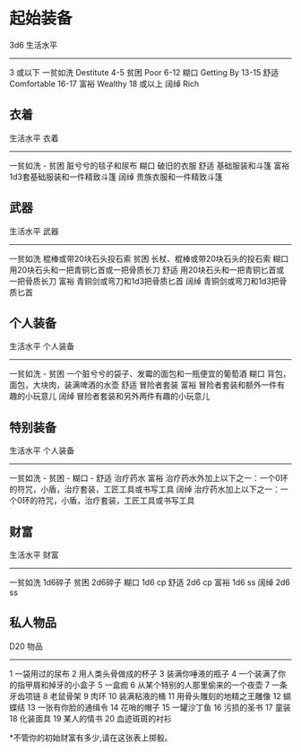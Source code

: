 # 起始装备

  3d6         生活水平
  ----------- --------------------
  3 或以下    一贫如洗 Destitute
  4-5         贫困 Poor
  6-12        糊口 Getting By
  13-15       舒适 Comfortable
  16-17       富裕 Wealthy
  18 或以上   阔绰 Rich

## 衣着

  生活水平   衣着
  ---------- -----------------------------
  一贫如洗   \-
  贫困       脏兮兮的毯子和尿布
  糊口       破旧的衣服
  舒适       基础服装和斗篷
  富裕       1d3套基础服装和一件精致斗篷
  阔绰       贵族衣服和一件精致斗篷

## 武器

  生活水平   武器
  ---------- ----------------------------------------
  一贫如洗   棍棒或带20块石头投石索
  贫困       长杖、棍棒或带20块石头的投石索
  糊口       用20块石头和一把青铜匕首或一把骨质长刀
  舒适       用20块石头和一把青铜匕首或一把骨质长刀
  富裕       青铜剑或弯刀和1d3把骨质匕首
  阔绰       青铜剑或弯刀和1d3把骨质匕首

## 个人装备

  生活水平   个人装备
  ---------- ------------------------------------------------
  一贫如洗   \-
  贫困       一个脏兮兮的袋子、发霉的面包和一瓶便宜的葡萄酒
  糊口       背包，面包，大块肉，装满啤酒的水壶
  舒适       冒险者套装
  富裕       冒险者套装和额外一件有趣的小玩意儿
  阔绰       冒险者套装和另外两件有趣的小玩意儿

## 特别装备

  生活水平   个人装备
  ---------- ---------------------------------------------------------------------------
  一贫如洗   \-
  贫困       \-
  糊口       \-
  舒适       治疗药水
  富裕       治疗药水外加上以下之一：一个0环的符咒，小盾，治疗套装，工匠工具或书写工具
  阔绰       治疗药水加上以下之一：一个0环的符咒，小盾，治疗套装，工匠工具或书写工具

## 财富

  生活水平   财富
  ---------- ---------
  一贫如洗   1d6碎子
  贫困       2d6碎子
  糊口       1d6 cp
  舒适       2d6 cp
  富裕       1d6 ss
  阔绰       2d6 ss

## 私人物品

  D20   物品
  ----- ------------------------------------
  1     一袋用过的尿布
  2     用人类头骨做成的杯子
  3     装满你唾液的瓶子
  4     一个装满了你的指甲屑和掉牙的小盒子
  5     一盒痂
  6     从某个特别的人那里偷来的一个夜壶
  7     一条牙齿项链
  8     老鼠骨架
  9     肉环
  10    装满粘液的桶
  11    用骨头雕刻的地精之王雕像
  12    蝴蝶结
  13    一张有你脸的通缉令
  14    花哨的帽子
  15    一罐沙丁鱼
  16    污损的圣书
  17    童装
  18    化装面具
  19    某人的情书
  20    血迹斑斑的衬衫

\*不管你的初始财富有多少,请在这张表上掷骰。
